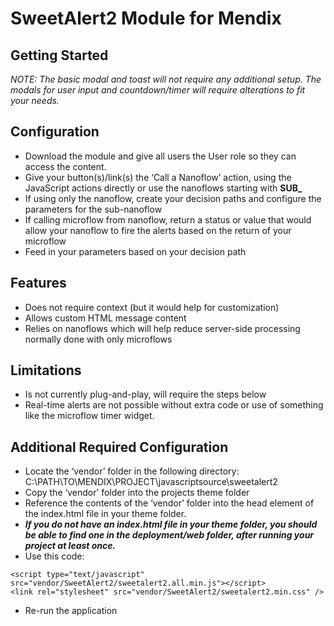 # SweetAlert2 Module for Mendix

## Getting Started
_NOTE: The basic modal and toast will not require any additional setup. The modals for user input and countdown/timer will require alterations to fit your needs._

## Configuration
- Download the module and give all users the User role so they can access the content.
- Give your button(s)/link(s) the ‘Call a Nanoflow’ action, using the JavaScript actions directly or use the nanoflows starting with **SUB_**
- If using only the nanoflow, create your decision paths and configure the parameters for the sub-nanoflow
- If calling microflow from nanoflow, return a status or value that would allow your nanoflow to fire the alerts based on the return of your microflow
- Feed in your parameters based on your decision path

## Features
- Does not require context (but it would help for customization)
- Allows custom HTML message content
- Relies on nanoflows which will help reduce server-side processing normally done with only microflows

## Limitations
- Is not currently plug-and-play, will require the steps below
- Real-time alerts are not possible without extra code or use of something like the microflow timer widget.

## Additional Required Configuration
- Locate the ‘vendor’ folder in the following directory: C:\PATH\TO\MENDIX\PROJECT\\javascriptsource\sweetalert2
- Copy the ‘vendor’ folder into the projects theme folder
- Reference the contents of the ‘vendor’ folder into the head element of the index.html file in your theme folder.
-  **_If you do not have an index.html file in your theme folder, you should be able to find one in the deployment/web folder, after running your project at least once._**
- Use this code:
```
<script type="text/javascript" src="vendor/SweetAlert2/sweetalert2.all.min.js"></script>
<link rel="stylesheet" src="vendor/SweetAlert2/sweetalert2.min.css" />
```
- Re-run the application